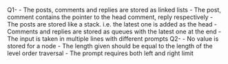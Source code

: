 Q1- 
    - The posts, comments and replies are stored as linked lists
    - The post, comment contains the pointer to the head comment, reply respectively
    - The posts are stored like a stack. i.e. the latest one is added as the head
    - Comments and replies are stored as queues with the latest one at the end
    - The input is taken in multiple lines with different prompts
Q2- 
    - No value is stored for a node 
    - The length given should be equal to the length of the level order traversal
    - The prompt requires both left and right limit
